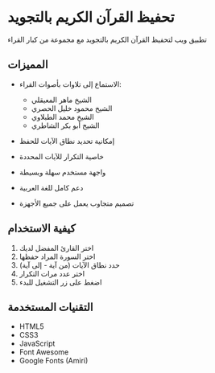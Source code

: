 # تحفيظ القرآن الكريم بالتجويد

تطبيق ويب لتحفيظ القرآن الكريم بالتجويد مع مجموعة من كبار القراء

## المميزات

* الاستماع إلى تلاوات بأصوات القراء:
  - الشيخ ماهر المعيقلي
  - الشيخ محمود خليل الحصري
  - الشيخ محمد الطبلاوي
  - الشيخ أبو بكر الشاطري

* إمكانية تحديد نطاق الآيات للحفظ
* خاصية التكرار للآيات المحددة
* واجهة مستخدم سهلة وبسيطة
* دعم كامل للغة العربية
* تصميم متجاوب يعمل على جميع الأجهزة

## كيفية الاستخدام

1. اختر القارئ المفضل لديك
2. اختر السورة المراد حفظها
3. حدد نطاق الآيات (من آية - إلى آية)
4. اختر عدد مرات التكرار
5. اضغط على زر التشغيل للبدء

## التقنيات المستخدمة

* HTML5
* CSS3
* JavaScript
* Font Awesome
* Google Fonts (Amiri) 